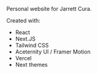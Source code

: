 Personal website for Jarrett Cura.

Created with:
- React
- Next.JS
- Tailwind CSS
- Aceternity UI / Framer Motion
- Vercel
- Next themes
